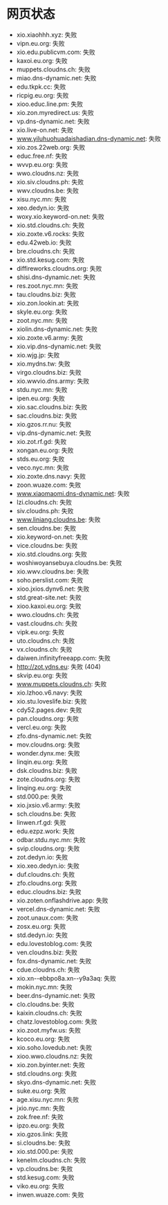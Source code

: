 # 网页状态
- xio.xiaohhh.xyz: 失败
- vipn.eu.org: 失败
- xio.edu.publicvm.com: 失败
- kaxoi.eu.org: 失败
- muppets.cloudns.ch: 失败
- miao.dns-dynamic.net: 失败
- edu.tkpk.cc: 失败
- ricpig.eu.org: 失败
- xioo.educ.line.pm: 失败
- xio.zon.myredirect.us: 失败
- vp.dns-dynamic.net: 失败
- xio.live-on.net: 失败
- www.yiluhuohuadaishadian.dns-dynamic.net: 失败
- xio.zos.22web.org: 失败
- educ.free.nf: 失败
- wvvp.eu.org: 失败
- wwo.cloudns.nz: 失败
- xio.siv.cloudns.ph: 失败
- wwv.cloudns.be: 失败
- xisu.nyc.mn: 失败
- xeo.dedyn.io: 失败
- woxy.xio.keyword-on.net: 失败
- xio.std.cloudns.ch: 失败
- xio.zoxte.v6.rocks: 失败
- edu.42web.io: 失败
- bre.cloudns.ch: 失败
- xio.std.kesug.com: 失败
- diffireworks.cloudns.org: 失败
- shisi.dns-dynamic.net: 失败
- res.zoot.nyc.mn: 失败
- tau.cloudns.biz: 失败
- xio.zon.lookin.at: 失败
- skyle.eu.org: 失败
- zoot.nyc.mn: 失败
- xiolin.dns-dynamic.net: 失败
- xio.zoxte.v6.army: 失败
- xio.vip.dns-dynamic.net: 失败
- xio.wjg.jp: 失败
- xio.mydns.tw: 失败
- virgo.cloudns.biz: 失败
- xio.wwvio.dns.army: 失败
- stdu.nyc.mn: 失败
- ipen.eu.org: 失败
- xio.sac.cloudns.biz: 失败
- sac.cloudns.biz: 失败
- xio.gzos.rr.nu: 失败
- vip.dns-dynamic.net: 失败
- xio.zot.rf.gd: 失败
- xongan.eu.org: 失败
- stds.eu.org: 失败
- veco.nyc.mn: 失败
- xio.zoxte.dns.navy: 失败
- zoon.wuaze.com: 失败
- www.xiaomaomi.dns-dynamic.net: 失败
- lzi.cloudns.ch: 失败
- siv.cloudns.ph: 失败
- www.liniang.cloudns.be: 失败
- sen.cloudns.be: 失败
- xio.keyword-on.net: 失败
- vice.cloudns.be: 失败
- xio.std.cloudns.org: 失败
- woshiwoyansebuya.cloudns.be: 失败
- xio.wwv.cloudns.be: 失败
- soho.perslist.com: 失败
- xioo.jxios.dynv6.net: 失败
- std.great-site.net: 失败
- xioo.kaxoi.eu.org: 失败
- wwo.cloudns.ch: 失败
- vast.cloudns.ch: 失败
- vipk.eu.org: 失败
- uto.cloudns.ch: 失败
- vx.cloudns.ch: 失败
- daiwen.infinityfreeapp.com: 失败
- http://zot.ydns.eu: 失败 (404)
- skvip.eu.org: 失败
- www.muppets.cloudns.ch: 失败
- xio.lzhoo.v6.navy: 失败
- xio.stu.loveslife.biz: 失败
- cdy52.pages.dev: 失败
- pan.cloudns.org: 失败
- vercl.eu.org: 失败
- zfo.dns-dynamic.net: 失败
- mov.cloudns.org: 失败
- wonder.dynx.me: 失败
- linqin.eu.org: 失败
- dsk.cloudns.biz: 失败
- zote.cloudns.org: 失败
- linqing.eu.org: 失败
- std.000.pe: 失败
- xio.jxsio.v6.army: 失败
- sch.cloudns.be: 失败
- linwen.rf.gd: 失败
- edu.ezpz.work: 失败
- odbar.stdu.nyc.mn: 失败
- svip.cloudns.org: 失败
- zot.dedyn.io: 失败
- xio.xeo.dedyn.io: 失败
- duf.cloudns.ch: 失败
- zfo.cloudns.org: 失败
- educ.cloudns.biz: 失败
- xio.zoten.onflashdrive.app: 失败
- vercel.dns-dynamic.net: 失败
- zoot.unaux.com: 失败
- zosx.eu.org: 失败
- std.dedyn.io: 失败
- edu.lovestoblog.com: 失败
- ven.cloudns.biz: 失败
- fox.dns-dynamic.net: 失败
- cdue.cloudns.ch: 失败
- xio.xn--ebbpo8a.xn--y9a3aq: 失败
- mokin.nyc.mn: 失败
- beer.dns-dynamic.net: 失败
- clo.cloudns.be: 失败
- kaixin.cloudns.ch: 失败
- chatz.lovestoblog.com: 失败
- xio.zoot.myfw.us: 失败
- kcoco.eu.org: 失败
- xio.soho.lovedub.net: 失败
- xioo.wwo.cloudns.nz: 失败
- xio.zon.byinter.net: 失败
- std.cloudns.org: 失败
- skyo.dns-dynamic.net: 失败
- suke.eu.org: 失败
- age.xisu.nyc.mn: 失败
- jxio.nyc.mn: 失败
- zok.free.nf: 失败
- ipzo.eu.org: 失败
- xio.gzos.link: 失败
- si.cloudns.be: 失败
- xio.std.000.pe: 失败
- kenelm.cloudns.ch: 失败
- vp.cloudns.be: 失败
- std.kesug.com: 失败
- viko.eu.org: 失败
- inwen.wuaze.com: 失败
